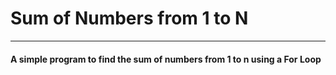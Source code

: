 # Sum of Numbers from 1 to N
****

#### A simple program to find the sum of numbers from 1 to n using a <b>For Loop</b>
